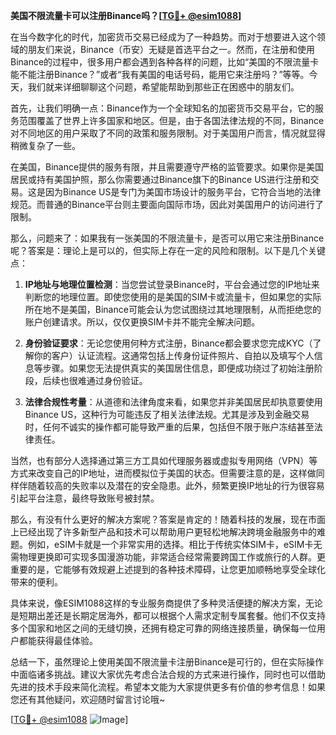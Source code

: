 **美国不限流量卡可以注册Binance吗？[[TG💪+ @esim1088](https://t.me/s/esim1088)]**

在当今数字化的时代，加密货币交易已经成为了一种趋势。而对于想要进入这个领域的朋友们来说，Binance（币安）无疑是首选平台之一。然而，在注册和使用Binance的过程中，很多用户都会遇到各种各样的问题，比如“美国的不限流量卡能不能注册Binance？”或者“我有美国的电话号码，能用它来注册吗？”等等。今天，我们就来详细聊聊这个问题，希望能帮助到那些正在困惑中的朋友们。

首先，让我们明确一点：Binance作为一个全球知名的加密货币交易平台，它的服务范围覆盖了世界上许多国家和地区。但是，由于各国法律法规的不同，Binance对不同地区的用户采取了不同的政策和服务限制。对于美国用户而言，情况就显得稍微复杂了一些。

在美国，Binance提供的服务有限，并且需要遵守严格的监管要求。如果你是美国居民或持有美国护照，那么你需要通过Binance旗下的Binance US进行注册和交易。这是因为Binance US是专门为美国市场设计的服务平台，它符合当地的法律规范。而普通的Binance平台则主要面向国际市场，因此对美国用户的访问进行了限制。

那么，问题来了：如果我有一张美国的不限流量卡，是否可以用它来注册Binance呢？答案是：理论上是可以的，但实际上存在一定的风险和限制。以下是几个关键点：

1. **IP地址与地理位置检测**：当您尝试登录Binance时，平台会通过您的IP地址来判断您的地理位置。即使您使用的是美国的SIM卡或流量卡，但如果您的实际所在地不是美国，Binance可能会认为您试图绕过其地理限制，从而拒绝您的账户创建请求。所以，仅仅更换SIM卡并不能完全解决问题。

2. **身份验证要求**：无论您使用何种方式注册，Binance都会要求您完成KYC（了解你的客户）认证流程。这通常包括上传身份证件照片、自拍以及填写个人信息等步骤。如果您无法提供真实的美国居住信息，即便成功绕过了初始注册阶段，后续也很难通过身份验证。

3. **法律合规性考量**：从道德和法律角度来看，如果您并非美国居民却执意要使用Binance US，这种行为可能违反了相关法律法规。尤其是涉及到金融交易时，任何不诚实的操作都可能导致严重的后果，包括但不限于账户冻结甚至法律责任。

当然，也有部分人选择通过第三方工具如代理服务器或虚拟专用网络（VPN）等方式来改变自己的IP地址，进而模拟位于美国的状态。但需要注意的是，这样做同样伴随着较高的失败率以及潜在的安全隐患。此外，频繁更换IP地址的行为很容易引起平台注意，最终导致账号被封禁。

那么，有没有什么更好的解决方案呢？答案是肯定的！随着科技的发展，现在市面上已经出现了许多新型产品和技术可以帮助用户更轻松地解决跨境金融服务中的难题。例如，eSIM卡就是一个非常实用的选择。相比于传统实体SIM卡，eSIM卡无需物理更换即可实现多国漫游功能，非常适合经常需要跨国工作或旅行的人群。更重要的是，它能够有效规避上述提到的各种技术障碍，让您更加顺畅地享受全球化带来的便利。

具体来说，像ESIM1088这样的专业服务商提供了多种灵活便捷的解决方案，无论是短期出差还是长期定居海外，都可以根据个人需求定制专属套餐。他们不仅支持多个国家和地区之间的无缝切换，还拥有稳定可靠的网络连接质量，确保每一位用户都能获得最佳体验。

总结一下，虽然理论上使用美国不限流量卡注册Binance是可行的，但在实际操作中面临诸多挑战。建议大家优先考虑合法合规的方式来进行操作，同时也可以借助先进的技术手段来简化流程。希望本文能为大家提供更多有价值的参考信息！如果您还有其他疑问，欢迎随时留言讨论哦~

[[TG💪+ @esim1088](https://t.me/s/esim1088) ![Image](https://i.postimg.cc/4NQfJmqS/Snipaste-2025-05-13-00-14-12.png)]